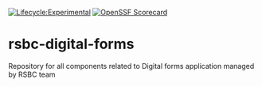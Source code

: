 [![Lifecycle:Experimental](https://img.shields.io/badge/Lifecycle-Experimental-339999)](<Redirect-URL>) [![OpenSSF
Scorecard](https://api.securityscorecards.dev/projects/github.com/bcgov/rsbc-digital-forms/badge)](https://api.securityscorecards.dev/projects/github.com/{owner}/{repo})
# rsbc-digital-forms
Repository for all components related to Digital forms application managed by RSBC team
